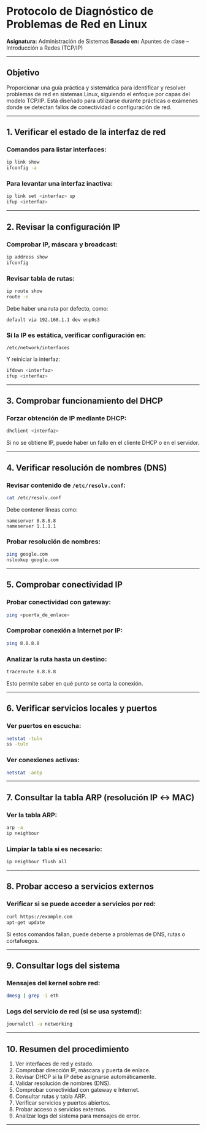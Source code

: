 # Protocolo de Diagnóstico de Problemas de Red en Linux

**Asignatura:** Administración de Sistemas
**Basado en:** Apuntes de clase – Introducción a Redes (TCP/IP)

---

## Objetivo

Proporcionar una guía práctica y sistemática para identificar y resolver problemas de red en sistemas Linux, siguiendo el enfoque por capas del modelo TCP/IP. Está diseñado para utilizarse durante prácticas o exámenes donde se detectan fallos de conectividad o configuración de red.

---

## 1. Verificar el estado de la interfaz de red

### Comandos para listar interfaces:

```bash
ip link show
ifconfig -a
```

### Para levantar una interfaz inactiva:

```bash
ip link set <interfaz> up
ifup <interfaz>
```

---

## 2. Revisar la configuración IP

### Comprobar IP, máscara y broadcast:

```bash
ip address show
ifconfig
```

### Revisar tabla de rutas:

```bash
ip route show
route -n
```

Debe haber una ruta por defecto, como:

```
default via 192.168.1.1 dev enp0s3
```

### Si la IP es estática, verificar configuración en:

```
/etc/network/interfaces
```

Y reiniciar la interfaz:

```bash
ifdown <interfaz>
ifup <interfaz>
```

---

## 3. Comprobar funcionamiento del DHCP

### Forzar obtención de IP mediante DHCP:

```bash
dhclient <interfaz>
```

Si no se obtiene IP, puede haber un fallo en el cliente DHCP o en el servidor.

---

## 4. Verificar resolución de nombres (DNS)

### Revisar contenido de `/etc/resolv.conf`:

```bash
cat /etc/resolv.conf
```

Debe contener líneas como:

```
nameserver 8.8.8.8
nameserver 1.1.1.1
```

### Probar resolución de nombres:

```bash
ping google.com
nslookup google.com
```

---

## 5. Comprobar conectividad IP

### Probar conectividad con gateway:

```bash
ping <puerta_de_enlace>
```

### Comprobar conexión a Internet por IP:

```bash
ping 8.8.8.8
```

### Analizar la ruta hasta un destino:

```bash
traceroute 8.8.8.8
```

Esto permite saber en qué punto se corta la conexión.

---

## 6. Verificar servicios locales y puertos

### Ver puertos en escucha:

```bash
netstat -tuln
ss -tuln
```

### Ver conexiones activas:

```bash
netstat -antp
```

---

## 7. Consultar la tabla ARP (resolución IP ↔ MAC)

### Ver la tabla ARP:

```bash
arp -a
ip neighbour
```

### Limpiar la tabla si es necesario:

```bash
ip neighbour flush all
```

---

## 8. Probar acceso a servicios externos

### Verificar si se puede acceder a servicios por red:

```bash
curl https://example.com
apt-get update
```

Si estos comandos fallan, puede deberse a problemas de DNS, rutas o cortafuegos.

---

## 9. Consultar logs del sistema

### Mensajes del kernel sobre red:

```bash
dmesg | grep -i eth
```

### Logs del servicio de red (si se usa systemd):

```bash
journalctl -u networking
```

---

## 10. Resumen del procedimiento

1. Ver interfaces de red y estado.
2. Comprobar dirección IP, máscara y puerta de enlace.
3. Revisar DHCP si la IP debe asignarse automáticamente.
4. Validar resolución de nombres (DNS).
5. Comprobar conectividad con gateway e Internet.
6. Consultar rutas y tabla ARP.
7. Verificar servicios y puertos abiertos.
8. Probar acceso a servicios externos.
9. Analizar logs del sistema para mensajes de error.

---
